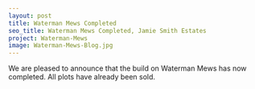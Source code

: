 ```yaml
---
layout: post
title: Waterman Mews Completed
seo_title: Waterman Mews Completed, Jamie Smith Estates
project: Waterman-Mews
image: Waterman-Mews-Blog.jpg 
---
```


<p>We are pleased to announce that the build on Waterman Mews 
has now completed. All plots have already been sold.</p>
